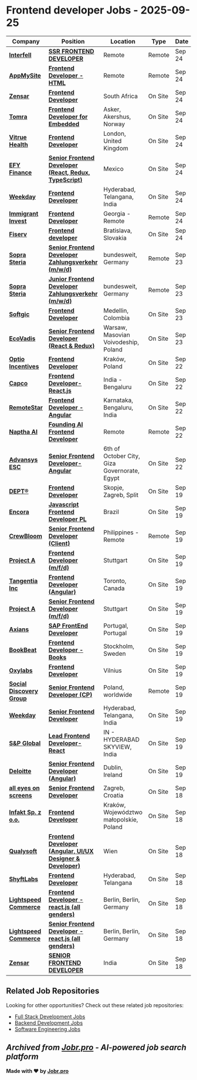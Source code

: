 # Frontend developer Jobs - 2025-09-25

| Company | Position | Location | Type | Date |
| ------- | -------- | -------- | ---- | ------ |
| **[Interfell](https://www.interfell.com)** | **[SSR FRONTEND DEVELOPER](https://interfell.zohorecruit.com/jobs/Careers/754486000009294038)** | Remote | Remote | Sep 24 |
| **[AppMySite](https://www.appmysite.com/)** | **[Frontend Developer - HTML](https://wishacloud.zohorecruit.com/jobs/Careers/543736000005148001)** | Remote | Remote | Sep 24 |
| **[Zensar](https://www.zensar.com/)** | **[Frontend Developer](https://fa-etvl-saasfaprod1.fa.ocs.oraclecloud.com/hcmUI/CandidateExperience/en/sites/jobsearch/job/135649)** | South Africa | On Site | Sep 24 |
| **[Tomra](https://www.tomra.com/)** | **[Frontend Developer for Embedded](https://jobs.smartrecruiters.com/Tomra/744000083616156-frontend-developer-for-embedded)** | Asker, Akershus, Norway | On Site | Sep 24 |
| **[Vitrue Health](https://www.vitruehealth.com/)** | **[Frontend Developer](https://vitruehealth.teamtailor.com/jobs/6499850-frontend-developer)** | London, United Kingdom | On Site | Sep 24 |
| **[EFY Finance](https://www.efyfinance.com/)** | **[Senior Frontend Developer (React, Redux, TypeScript)](https://jobs.lever.co/efinti/8290aa58-a291-4884-a8ff-4e901e390b58)** | Mexico | On Site | Sep 24 |
| **[Weekday](https://www.weekday.works)** | **[Frontend Developer](https://apply.workable.com/j/7B95E0CA48/apply)** | Hyderabad, Telangana, India | On Site | Sep 24 |
| **[Immigrant Invest](https://immigrantinvest.com/)** | **[Frontend Developer](https://apply.workable.com/j/284D2553BB/apply)** | Georgia - Remote | Remote | Sep 24 |
| **[Fiserv](https://www.fiserv.com/)** | **[Frontend developer](https://fiserv.wd5.myworkdayjobs.com/en-US/EXT/job/Bratislava-Slovakia/Frontend-developer_R-10363473)** | Bratislava, Slovakia | On Site | Sep 24 |
| **[Sopra Steria](https://www.soprasteria.com)** | **[Senior Frontend Developer Zahlungsverkehr (m/w/d)](https://jobs.smartrecruiters.com/SopraSteria1/744000083478756-senior-frontend-developer-zahlungsverkehr-m-w-d-)** | bundesweit, Germany | Remote | Sep 23 |
| **[Sopra Steria](https://www.soprasteria.com)** | **[Junior Frontend Developer Zahlungsverkehr (m/w/d)](https://jobs.smartrecruiters.com/SopraSteria1/744000083476062-junior-frontend-developer-zahlungsverkehr-m-w-d-)** | bundesweit, Germany | Remote | Sep 23 |
| **[Softgic](https://softgic.co/)** | **[Frontend Developer](https://softwareestrategico.zohorecruit.com/jobs/Careers/684512000011817094)** | Medellin, Colombia | On Site | Sep 23 |
| **[EcoVadis](https://ecovadis.com)** | **[Senior Frontend Developer (React & Redux)](https://jobs.smartrecruiters.com/ecovadis/744000083462786-senior-frontend-developer-react-redux-)** | Warsaw, Masovian Voivodeship, Poland | On Site | Sep 23 |
| **[Optio Incentives](https://www.optioincentives.com/)** | **[Frontend Developer](https://careers.optioincentives.no/jobs/6487130-frontend-developer)** | Kraków, Poland | On Site | Sep 22 |
| **[Capco](https://www.capco.com/)** | **[Frontend Developer- React.js](https://job-boards.greenhouse.io/capco/jobs/7248010)** | India - Bengaluru | On Site | Sep 22 |
| **[RemoteStar](https://www.remotestar.io/)** | **[Frontend Developer - Angular](https://remotestar-team.freshteam.com/jobs/eerM5i6KapsI/frontend-developer-angular)** | Karnataka, Bengaluru, India | On Site | Sep 22 |
| **[Naptha AI](https://naptha.ai/)** | **[Founding AI Frontend Developer](https://jobs.ashbyhq.com/naptha/6d56395f-ae96-4182-ac3d-392f724f9a0f)** | Remote | Remote | Sep 22 |
| **[Advansys ESC](https://www.advansys-esc.com/)** | **[Senior Frontend Developer-Angular](https://apply.workable.com/j/CF67F032ED/apply)** | 6th of October City, Giza Governorate, Egypt | On Site | Sep 22 |
| **[DEPT®](https://www.deptagency.com/)** | **[Frontend Developer](https://job-boards.greenhouse.io/dept/jobs/7263011)** | Skopje, Zagreb, Split | On Site | Sep 19 |
| **[Encora](https://www.encora.com/)** | **[Javascript Frontend Developer PL](https://careers.encora.com/application?4911926007&gh_jid=4911926007)** | Brazil | On Site | Sep 19 |
| **[CrewBloom](https://crewbloom.com/)** | **[Senior Frontend Developer (Client)](https://apply.workable.com/j/F47CA5C0AC/apply)** | Philippines - Remote | Remote | Sep 19 |
| **[Project A](https://www.project-a.com/)** | **[Frontend Developer (m/f/d)](https://job-boards.greenhouse.io/projectaservicesgmbhcokg/jobs/8172927002)** | Stuttgart | On Site | Sep 19 |
| **[Tangentia Inc](https://www.tangentia.com/)** | **[Frontend Developer (Angular)](https://tangentia.catsone.com/careers/9463-General/jobs/16728740-Frontend-Developer-Angular)** | Toronto, Canada | On Site | Sep 19 |
| **[Project A](https://www.project-a.com/)** | **[Senior Frontend Developer (m/f/d)](https://job-boards.greenhouse.io/projectaservicesgmbhcokg/jobs/8176886002)** | Stuttgart | On Site | Sep 19 |
| **[Axians](https://www.axians.com/)** | **[SAP FrontEnd Developer](https://axiansdc.catsone.com/careers/92753-General/jobs/16728732-SAP-FrontEnd-Developer)** | Portugal, Portugal | On Site | Sep 19 |
| **[BookBeat](https://www.bookbeat.com/)** | **[Frontend Developer - Books](https://jobs.bookbeat.com/jobs/6476883-frontend-developer-books)** | Stockholm, Sweden | On Site | Sep 19 |
| **[Oxylabs](https://oxylabs.io/)** | **[Frontend Developer](https://jobs.lever.co/oxylabs/550e4732-9b5f-4242-924c-a4b8a06a5f3c)** | Vilnius | On Site | Sep 19 |
| **[Social Discovery Group](https://socialdiscoverygroup.com/)** | **[Senior Frontend Developer (CP)](https://social-discovery-ventures.breezy.hr/p/a0c348caf0b301-senior-frontend-developer-cp)** | Poland, worldwide | Remote | Sep 19 |
| **[Weekday](https://www.weekday.works)** | **[Senior Frontend Developer](https://apply.workable.com/j/7B51D5F3AC/apply)** | Hyderabad, Telangana, India | On Site | Sep 19 |
| **[S&P Global](https://www.spglobal.com/)** | **[Lead Frontend Developer- React](https://spgi.wd5.myworkdayjobs.com/en-US/SPGI_Internal/job/Hyderabad-Telangana/Lead-Frontend-Developer--React_320727)** | IN - HYDERABAD SKYVIEW, India | On Site | Sep 19 |
| **[Deloitte](https://www2.deloitte.com/)** | **[Senior Frontend Developer (Angular)](https://deloitteie.wd3.myworkdayjobs.com/en-US/experienced_professionals/job/Dublin/Senior-Frontend-Developer--Angular-_115826)** | Dublin, Ireland | On Site | Sep 19 |
| **[all eyes on screens](https://www.alleyesonscreens.com)** | **[Senior Frontend Developer](https://alleyesonscreens.talentlyft.com/o/ceyDagN)** | Zagreb, Croatia | On Site | Sep 18 |
| **[Infakt Sp. z o.o.](https://www.infakt.pl)** | **[Frontend Developer](https://jobs.smartrecruiters.com/InfaktSpZOo/744000082658623-frontend-developer)** | Kraków, Województwo małopolskie, Poland | On Site | Sep 18 |
| **[Qualysoft](https://qualysoft.com)** | **[Frontend Developer (Angular, UI/UX Designer & Developer)](https://jobs.lever.co/qualysoft/71047c9f-5621-4f9c-9f67-f1ae1ecd63cb)** | Wien | On Site | Sep 18 |
| **[ShyftLabs](https://shyftlabs.io)** | **[Frontend Developer](https://jobs.lever.co/shyftlabs/cc23d04a-e574-40db-91c7-ecab731e1eca)** | Hyderabad, Telangana | On Site | Sep 18 |
| **[Lightspeed Commerce](https://www.lightspeedhq.com/)** | **[Frontend Developer - react.js (all genders)](https://job-boards.greenhouse.io/lightspeedhq/jobs/6810629)** | Berlin, Berlin, Germany | On Site | Sep 18 |
| **[Lightspeed Commerce](https://www.lightspeedhq.com/)** | **[Senior Frontend Developer - react.js (all genders)](https://job-boards.greenhouse.io/lightspeedhq/jobs/6826537)** | Berlin, Berlin, Germany | On Site | Sep 18 |
| **[Zensar](https://www.zensar.com/)** | **[SENIOR FRONTEND DEVELOPER](https://fa-etvl-saasfaprod1.fa.ocs.oraclecloud.com/hcmUI/CandidateExperience/en/sites/jobsearch/job/135359)** | India | On Site | Sep 18 |

## Related Job Repositories

Looking for other opportunities? Check out these related job repositories:

- [Full Stack Development Jobs](https://github.com/jobs-jobr-pro/Full-Stack-Development-Jobs)
- [Backend Development Jobs](https://github.com/jobs-jobr-pro/Backend-Development-Jobs)
- [Software Engineering Jobs](https://github.com/jobs-jobr-pro/Software-Engineering-Jobs)



*Archived from [Jobr.pro](https://jobr.pro?utm_source=github&utm_medium=repo&utm_campaign=github-frontend-jobs) - AI-powered job search platform*
---

**Made with ❤️ by [Jobr.pro](https://jobr.pro?utm_source=github&utm_medium=repo&utm_campaign=github-frontend-jobs)**
